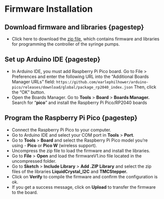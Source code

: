 # Firmware Installation

## Download firmware and libraries {pagestep}

- Click here to download the [zip file](https://github.com/LIBREhub/syringe-pumps-and-controller/blob/eeff69e64310cca7eb77dbcb7cd3ff97310e89c5/software/firmware_ci_V2.rar), which contains firmware and libraries for programming the controller of the syringe pumps.

## Set up Arduino IDE {pagestep}

- In Arduino IDE, you must add Raspberry Pi Pico board. Go to File > Preferences and enter the following URL into the “Additional Boards Manager URLs” field: `https://github.com/earlephilhower/arduino-pico/releases/download/global/package_rp2040_index.json` Then, click the “OK” button.
- Open the Boards Manager. Go to **Tools** > **Board** > **Boards Manager.** Search for “**pico**” and install the Raspberry Pi Pico/RP2040 boards

## Program the Raspberry Pi Pico {pagestep}

- Connect the Raspberry Pi Pico to your computer.
- Go to Arduino IDE and select your COM port in **Tools** > **Port**.
- Go to **Tools** > **Board** and select the Raspberry Pi Pico model you’re using - **Pico** or **Pico W** (wireless support).
- Uncompress the zip file to load the firmware and install the libraries.
- Go to **File** > **Open** and load the firmwareV1.ino file located in the uncompressed folder.
- Go to **Sketch** > **Include Library** > **Add .ZIP Library** and select the zip files of the libraries **LiquidCrystal_I2C** and **TMCStepper.**
- Click on **Verify** to compile the firmware and confirm the configuration is ok.
- If you get a success message, click on **Upload** to transfer the firmware to the board.